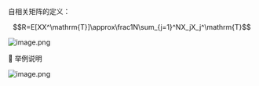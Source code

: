 
自相关矩阵的定义：

$$R=E[XX^\mathrm{T}]\approx\frac1N\sum_{j=1}^NX_jX_j^\mathrm{T}$$

![image.png](https://zbn-picture1-1319009493.cos.ap-chengdu.myqcloud.com/public-pic/202312071151726.png)


🌵 举例说明

![image.png](https://zbn-picture1-1319009493.cos.ap-chengdu.myqcloud.com/public-pic/202312071145031.png)
